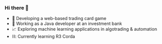 ### Hi there 👋

- :space_invader: Developing a web-based trading card game 
- :necktie: Working as a Java developer at an investment bank
- :chart_with_upwards_trend: Exploring machine learning applications in algotrading & automation
- ⛓️: Currently learning R3 Corda
